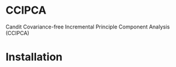 CCIPCA
======

Candit Covariance-free Incremental Principle Component Analysis (CCIPCA)

Installation
======
